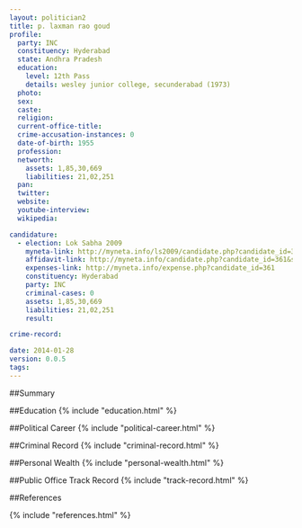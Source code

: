 ```yaml
---
layout: politician2
title: p. laxman rao goud
profile: 
  party: INC
  constituency: Hyderabad
  state: Andhra Pradesh
  education: 
    level: 12th Pass
    details: wesley junior college, secunderabad (1973)
  photo: 
  sex: 
  caste: 
  religion: 
  current-office-title: 
  crime-accusation-instances: 0
  date-of-birth: 1955
  profession: 
  networth: 
    assets: 1,85,30,669
    liabilities: 21,02,251
  pan: 
  twitter: 
  website: 
  youtube-interview: 
  wikipedia: 

candidature: 
  - election: Lok Sabha 2009
    myneta-link: http://myneta.info/ls2009/candidate.php?candidate_id=361
    affidavit-link: http://myneta.info/candidate.php?candidate_id=361&scan=original
    expenses-link: http://myneta.info/expense.php?candidate_id=361
    constituency: Hyderabad 
    party: INC
    criminal-cases: 0
    assets: 1,85,30,669
    liabilities: 21,02,251
    result:  

crime-record: 

date: 2014-01-28
version: 0.0.5
tags: 
---
```

##Summary


##Education
{% include "education.html" %}


##Political Career
{% include "political-career.html" %}


##Criminal Record
{% include "criminal-record.html" %}


##Personal Wealth
{% include "personal-wealth.html" %}


##Public Office Track Record
{% include "track-record.html" %}


##References


{% include "references.html" %}